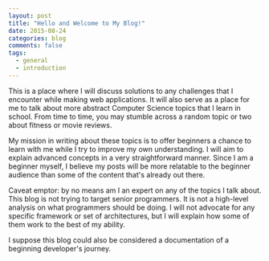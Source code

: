```yaml
---
layout: post
title: "Hello and Welcome to My Blog!"
date: 2015-08-24
categories: blog
comments: false
tags:
  - general
  - introduction
---
```


This is a place where I will discuss solutions to any challenges that I encounter while making web applications. It will also serve as a place for me to talk about more abstract Computer Science topics that I learn in school. From time to time, you may stumble across a random topic or two about fitness or movie reviews.

My mission in writing about these topics is to offer beginners a chance to learn with me while I try to improve my own understanding. I will aim to explain advanced concepts in a very straightforward manner. Since I am a beginner myself, I believe my posts will be more relatable to the beginner audience than some of the content that's already out there.

Caveat emptor: by no means am I an expert on any of the topics I talk about. This blog is not trying to target senior programmers. It is not a high-level analysis on what programmers should be doing. I will not advocate for any specific framework or set of architectures, but I will explain how some of them work to the best of my ability.

I suppose this blog could also be considered a documentation of a beginning developer's journey.